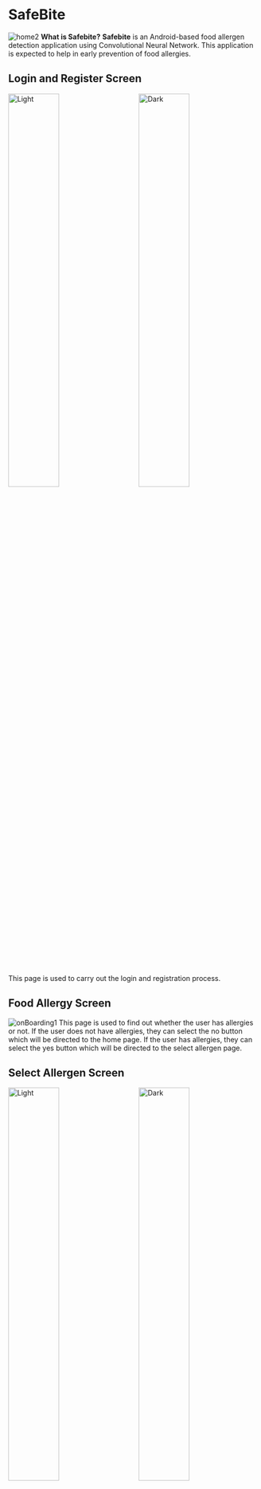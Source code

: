 # SafeBite
![home2](https://github.com/user-attachments/assets/1e6973e0-6077-4246-9cb8-6ce2ae4a9688)
**What is Safebite?**
**Safebite** is an Android-based food allergen detection application using Convolutional Neural Network. This application is expected to help in early prevention of food allergies.

## Login and Register Screen
<p align="left">
  <img alt="Light" src="![login](https://github.com/user-attachments/assets/4e9ed63c-3034-48a9-8f30-3a2a4b3a758e)" width="45%">
&nbsp; &nbsp; &nbsp; &nbsp;
  <img alt="Dark" src="![register](https://github.com/user-attachments/assets/f7a27f5b-e6dc-41c8-863e-2ed35809b06f)" width="45%">
</p>
This page is used to carry out the login and registration process.

## Food Allergy Screen
![onBoarding1](https://github.com/user-attachments/assets/7d5f5e50-e33d-4690-af89-34f3ce9ef6c5)
This page is used to find out whether the user has allergies or not. If the user does not have allergies, they can select the no button which will be directed to the home page. If the user has allergies, they can select the yes button which will be directed to the select allergen page.

## Select Allergen Screen
<p align="left">
  <img alt="Light" src="![choose allergen 1](https://github.com/user-attachments/assets/f16ef2eb-6e7c-4a0a-9e1b-5cc76c817fe3)" width="45%">
&nbsp; &nbsp; &nbsp; &nbsp;
  <img alt="Dark" src="![choose allergen 2](https://github.com/user-attachments/assets/92b26f12-b218-4404-807f-c6667e31b57d)" width="45%">
</p>
This page is used to select allergens. You can select more than one allergen

## Home Screen
![home2](https://github.com/user-attachments/assets/1e6973e0-6077-4246-9cb8-6ce2ae4a9688)
The Home page displays various menus on the application, including profile, scan food, emergency, search and food to avoid. The profile menu is located in the upper right corner of the screen. If pressed, the user will be directed to the profile page. There is also a search feature in the middle of the page. If pressed, the user will be directed to the search page. In the middle of the home page there is also a Food to Avoid feature that displays a list of foods that users should avoid according to their allergies. The list of foods can be pressed and will later be directed to the scan output page. The bottom navigation bar is located below the screen which consists of the home, scanfood and emergency menus.

## Scan Food
<p align="left">
  <img alt="Light" src="![scan_food_page](https://github.com/user-attachments/assets/b3002cc5-2886-450d-8426-8c8c59e63645)" width="45%">
&nbsp; &nbsp; &nbsp; &nbsp;
  <img alt="Light" src="![prediction not allow1](https://github.com/user-attachments/assets/6e34722d-f485-429f-8df3-77d85c1b0da9)" width="45%">
&nbsp; &nbsp; &nbsp; &nbsp;
  <img alt="Light" src="![prediction allow1](https://github.com/user-attachments/assets/d9307fb0-400a-4648-b9c0-fbd3096d5478)" width="45%">
&nbsp; &nbsp; &nbsp; &nbsp;
  <img alt="Light" src="![prediction allow2](https://github.com/user-attachments/assets/325bb732-12e4-4af6-bddd-5550f38238d7)" width="45%">
</p>
The scan food page has three buttons, the gallery button, the camera button, and the scan button. The gallery button is used to access the gallery on the smartphone and take photos that are already in the gallery. The camera button is used to access the smartphone camera and take photos using the camera. The scan button is used to detect the selected photo. There is also a Photo View that will display photos that have been taken through the gallery or camera. After pressing the scan button, the system will go to the prediction page of the selected photo. If an allergy is not detected, the system will go to the green output page. If an allergy is detected, the system will go to the red prediction page. The prediction page contains a photo of the food, the name of the food, the basic ingredients of the food, a warning about whether the food can be eaten or not, the basic composition of the food, and a brief description of the food. Green means that the user can eat the food while red means that the user is advised to avoid the food.

## Food to Avoid
<p align="left">
  <img alt="Light" src="![home2](https://github.com/user-attachments/assets/1e6973e0-6077-4246-9cb8-6ce2ae4a9688)" width="45%">
&nbsp; &nbsp; &nbsp; &nbsp;
  <img alt="Dark" src="![detail food2](https://github.com/user-attachments/assets/20eb93f6-0fa6-4471-8513-2d86bb4b0cbb)" width="45%">
</p>
On the Food to Avoid page, there is a list of foods to avoid based on the allergens the user has. This page is on the home page that can be scrolled. Foods on the list can be pressed which will then display a detailed food page such as a prediction page.

## Search Food
<p align="left">
  <img alt="Light" src="![search2](https://github.com/user-attachments/assets/d24de07a-7962-42af-9b88-89de84d65bd2)" width="45%">
&nbsp; &nbsp; &nbsp; &nbsp;
  <img alt="Dark" src="![search_food_not_found](https://github.com/user-attachments/assets/83027659-955a-405a-a20b-d8aafd6f2448)" width="45%">
</p>
On the search page, users can search for the food they want to search for. The system will display a list of foods that have been searched for in the search column. Foods on the list can be pressed which will then display a food detail page like the scan output page. If the food being searched for is not available, the system will not display any food list and will display the message “The food is not found”.

## Emergency Screen
![emergency_page](https://github.com/user-attachments/assets/d0d81df0-4b4b-4749-8bd6-fb7952dbf30b)
On the emergency page, there is a list of clinics or hospitals in Malang. Users can press one of the clinics or hospitals to access the dial phone on their smartphone. The phone number of the clinic or hospital that is pressed will automatically be filled in on the user's smartphone dial phone so that users can make calls.

## Profile Screen
![profile3](https://github.com/user-attachments/assets/5f6e38ca-cee5-4fe4-b6b5-3f40d63326ff)
On the profile page, there are two menus "Edit Profile" and "Change Allergen". If you press the "Edit Profile" menu, the user will go to the Edit Profile page. If you press the "Change Allergen" menu, the user will go to the Change Allergen page.

## Edit Profile Screen
![edit profile 2](https://github.com/user-attachments/assets/8f5dc917-a7ea-49e7-8bd5-93222083a54f)
On the Edit Profile page, there is a text field where the name can be changed. There are two buttons, namely the "Back" and "Save" buttons. The "Back" button functions to return to the previous page. While the "Save" button functions to save changes to your profile.

## Change Allergen Screen
![change allergen](https://github.com/user-attachments/assets/8eee5fad-86c3-41c9-91d6-756d7931af44)
On the Change Allergen page, there is an allergen icon that can be selected by the user. Users can change, add or delete previously selected allergens. There are two buttons, namely "Back" and "Save". The "Back" button functions to return to the Profile page. While the "Save" button functions to save changes from allergens.

